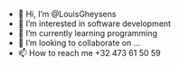 - 👋 Hi, I’m @LouisGheysens
- 👀 I’m interested in software development
- 🌱 I’m currently learning programming
- 💞️ I’m looking to collaborate on ...
- 📫 How to reach me +32 473 61 50 59

<!---
LouisGheysens/LouisGheysens is a ✨ special ✨ repository because its `README.md` (this file) appears on your GitHub profile.
You can click the Preview link to take a look at your changes.
--->
